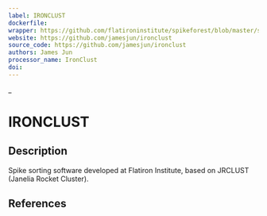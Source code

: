```yaml
---
label: IRONCLUST
dockerfile:
wrapper: https://github.com/flatironinstitute/spikeforest/blob/master/spikeforest/spikesorters/ironclust/ironclust.py
website: https://github.com/jamesjun/ironclust
source_code: https://github.com/jamesjun/ironclust
authors: James Jun
processor_name: IronClust
doi:
---
```

_
# IRONCLUST

## Description

Spike sorting software developed at Flatiron Institute, based on JRCLUST (Janelia Rocket Cluster).

## References


